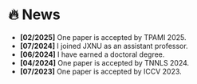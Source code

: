 # 🔥 News
- **[02/2025]** One paper is accepted by TPAMI 2025.
- **[07/2024]** I joined JXNU as an assistant professor.
- **[06/2024]** I have earned a doctoral degree.
- **[04/2024]** One paper is accepted by TNNLS 2024.
- **[07/2023]** One paper is accepted by ICCV 2023.